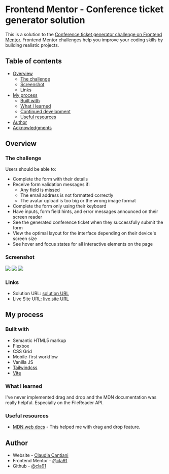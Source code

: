 # Frontend Mentor - Conference ticket generator solution

This is a solution to the [Conference ticket generator challenge on Frontend Mentor](https://www.frontendmentor.io/challenges/conference-ticket-generator-oq5gFIU12w). Frontend Mentor challenges help you improve your coding skills by building realistic projects.

## Table of contents

- [Overview](#overview)
  - [The challenge](#the-challenge)
  - [Screenshot](#screenshot)
  - [Links](#links)
- [My process](#my-process)
  - [Built with](#built-with)
  - [What I learned](#what-i-learned)
  - [Continued development](#continued-development)
  - [Useful resources](#useful-resources)
- [Author](#author)
- [Acknowledgments](#acknowledgments)

## Overview

### The challenge

Users should be able to:

- Complete the form with their details
- Receive form validation messages if:
  - Any field is missed
  - The email address is not formatted correctly
  - The avatar upload is too big or the wrong image format
- Complete the form only using their keyboard
- Have inputs, form field hints, and error messages announced on their screen reader
- See the generated conference ticket when they successfully submit the form
- View the optimal layout for the interface depending on their device's screen size
- See hover and focus states for all interactive elements on the page

### Screenshot

![](./Screenshot-mobile-form.png)
![](./Screenshot-mobile-form-full.png)
![](./Screenshot-mobile-ticket.png)

### Links

- Solution URL: [solution URL](https://www.frontendmentor.io/solutions/vite-and-tailwindcss-for-ticket-generator-8BH7fMQwJ1)
- Live Site URL: [live site URL](https://cla91.github.io/conference-ticket-generator-main/)

## My process

### Built with

- Semantic HTML5 markup
- Flexbox
- CSS Grid
- Mobile-first workflow
- Vanilla JS
- [Tailwindcss](https://tailwindcss.com/)
- [Vite](https://vite.dev/)

### What I learned

I've never implemented drag and drop and the MDN documentation was really helpful. Especially on the FileReader API.

### Useful resources

- [MDN web docs](hhttps://developer.mozilla.org/en-US/docs/Web/API/File_API/Using_files_from_web_applications) - This helped me with drag and drop feature.

## Author

- Website - [Claudia Cantiani](https://cla91.github.io/)
- Frontend Mentor - [@cla91](https://www.frontendmentor.io/profile/cla91)
- Github - [@cla91](https://github.com/cla91)
